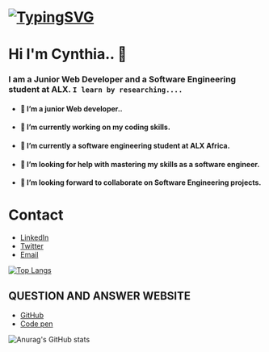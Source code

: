 # [![TypingSVG](https://readme-typing-svg.demolab.com?lines=Hey!+You+Are+Welcome+To+My+Profile;My+Name+Is+Cynthia;I+Am+Passionate+About+Coding;I+Learn+By+Researching)](https://git.io/typing-svg)
# Hi I'm Cynthia.. 👋

### I am a Junior Web Developer and a Software Engineering student at ALX. `I learn by researching....`

- #### 🔭 I’m a junior Web developer..
- #### 🔭 I’m currently working on my coding skills.
- #### 🌱 I’m currently a software engineering student at ALX Africa.
- #### 🤔 I’m looking for help with mastering my skills as a software engineer.
- #### 👯 I’m looking forward to collaborate on Software Engineering projects.

# Contact 
* [LinkedIn](https://www.linkedin.com/in/cynthia-dike-5b92b021a/)
* [Twitter](https://twitter.com/DikeCynthia14)
* [Email](mailto:dikecynthia22@gmail.com)

[![Top Langs](https://github-readme-stats.vercel.app/api/top-langs/?username=Maa-mmy&layout=compact)](https://github.com/Maa-mmy/github-readme-stats)

## QUESTION AND ANSWER WEBSITE 
* [GitHub](https://github.com/)
* [Code pen](https://codepen.io/)

![Anurag's GitHub stats](https://github-readme-stats.vercel.app/api?username=Maa-mmy&show_icons=true&theme=radical)
